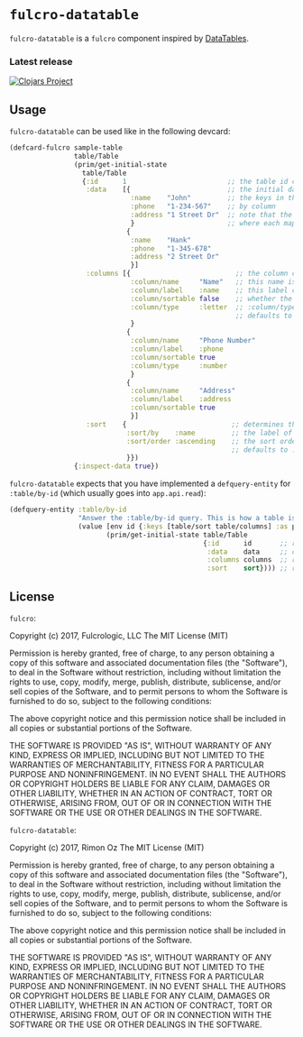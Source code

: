 # `fulcro-datatable`

`fulcro-datatable` is a `fulcro` component inspired by [DataTables](https://datatables.net/).

### Latest release

[![Clojars Project](https://clojars.org/fulcro-datatable/latest-version.svg)](https://clojars.org/fulcro-datatable)


## Usage

`fulcro-datatable` can be used like in the following devcard:

```clojure
(defcard-fulcro sample-table
                table/Table
                (prim/get-initial-state
                  table/Table
                  {:id      1                         ;; the table id can be any type (eg. string or keyword)
                   :data    [{                        ;; the initial data which is loaded into the table
                              :name    "John"         ;; the keys in this map are used to order the data
                              :phone   "1-234-567"    ;; by column
                              :address "1 Street Dr"  ;; note that the data is supplied as an array of maps
                              }                       ;; where each map corresponds to a row in the table
                             {
                              :name    "Hank"
                              :phone   "1-345-678"
                              :address "2 Street Dr"
                              }]
                   :columns [{                          ;; the column configuration
                              :column/name     "Name"   ;; this name is used as the column heading
                              :column/label    :name    ;; this label corresponds to the key in a row
                              :column/sortable false    ;; whether the column is sortable
                              :column/type     :letter  ;; :column/type can be one of #{:letter, :number, :none}
                                                        ;; defaults to :none
                              }
                             {
                              :column/name     "Phone Number"
                              :column/label    :phone
                              :column/sortable true
                              :column/type     :number
                              }
                             {
                              :column/name     "Address"
                              :column/label    :address
                              :column/sortable true
                              }]
                   :sort    {                          ;; determines the sort order of the rows
                             :sort/by    :name         ;; the label of the column to sort by
                             :sort/order :ascending    ;; the sort order can be one of #{:ascending, :descending, :none}
                                                       ;; defaults to :none
                             }})
                {:inspect-data true})
```

`fulcro-datatable` expects that you have implemented a `defquery-entity` for `:table/by-id` (which
usually goes into `app.api.read`):

```clojure
(defquery-entity :table/by-id
                 "Answer the :table/by-id query. This is how a table is refreshed."
                 (value [env id {:keys [table/sort table/columns] :as params}]
                        (prim/get-initial-state table/Table
                                                {:id      id       ;; retain the id of the table
                                                 :data    data     ;; compute the new data after sorting
                                                 :columns columns  ;; retain the supplied columns
                                                 :sort    sort}))) ;; retain the supplied sorting order
```

## License

`fulcro`:

Copyright (c) 2017, Fulcrologic, LLC The MIT License (MIT)

Permission is hereby granted, free of charge, to any person obtaining a copy of this software and associated documentation files (the "Software"), to deal in the Software without restriction, including without limitation the rights to use, copy, modify, merge, publish, distribute, sublicense, and/or sell copies of the Software, and to permit persons to whom the Software is furnished to do so, subject to the following conditions:

The above copyright notice and this permission notice shall be included in all copies or substantial portions of the Software.

THE SOFTWARE IS PROVIDED "AS IS", WITHOUT WARRANTY OF ANY KIND, EXPRESS OR IMPLIED, INCLUDING BUT NOT LIMITED TO THE WARRANTIES OF MERCHANTABILITY, FITNESS FOR A PARTICULAR PURPOSE AND NONINFRINGEMENT. IN NO EVENT SHALL THE AUTHORS OR COPYRIGHT HOLDERS BE LIABLE FOR ANY CLAIM, DAMAGES OR OTHER LIABILITY, WHETHER IN AN ACTION OF CONTRACT, TORT OR OTHERWISE, ARISING FROM, OUT OF OR IN CONNECTION WITH THE SOFTWARE OR THE USE OR OTHER DEALINGS IN THE SOFTWARE.

`fulcro-datatable`:

Copyright (c) 2017, Rimon Oz The MIT License (MIT)

Permission is hereby granted, free of charge, to any person obtaining a copy of this software and associated documentation files (the "Software"), to deal in the Software without restriction, including without limitation the rights to use, copy, modify, merge, publish, distribute, sublicense, and/or sell copies of the Software, and to permit persons to whom the Software is furnished to do so, subject to the following conditions:

The above copyright notice and this permission notice shall be included in all copies or substantial portions of the Software.

THE SOFTWARE IS PROVIDED "AS IS", WITHOUT WARRANTY OF ANY KIND, EXPRESS OR IMPLIED, INCLUDING BUT NOT LIMITED TO THE WARRANTIES OF MERCHANTABILITY, FITNESS FOR A PARTICULAR PURPOSE AND NONINFRINGEMENT. IN NO EVENT SHALL THE AUTHORS OR COPYRIGHT HOLDERS BE LIABLE FOR ANY CLAIM, DAMAGES OR OTHER LIABILITY, WHETHER IN AN ACTION OF CONTRACT, TORT OR OTHERWISE, ARISING FROM, OUT OF OR IN CONNECTION WITH THE SOFTWARE OR THE USE OR OTHER DEALINGS IN THE SOFTWARE.


